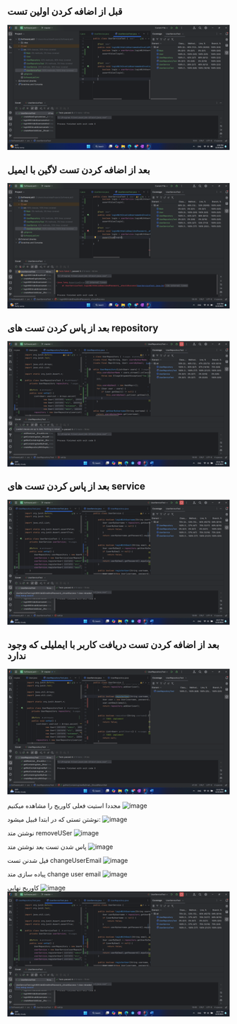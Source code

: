 ## قبل از اضافه کردن اولین تست
![alt text](https://github.com/aminhasanz/Software-Lab-3/blob/master/Screenshot%20(30).png?raw=true)

## بعد از اضافه کردن تست لاگین با ایمیل
![alt text](https://github.com/aminhasanz/Software-Lab-3/blob/master/Screenshot%20(31).png?raw=true)

## بعد از پاس کردن تست های repository
![alt text](https://github.com/aminhasanz/Software-Lab-3/blob/master/Screenshot%20(33).png?raw=true)

## بعد از پاس کردن تست های service
![alt text](https://github.com/aminhasanz/Software-Lab-3/blob/master/Screenshot%20(34).png?raw=true)

## بعد از اضافه کردن تست دریافت کاربر با ایملیلی که وجود ندارد
![alt text](https://github.com/aminhasanz/Software-Lab-3/blob/master/Screenshot%20(38).png?raw=true)


مجددا استیت فعلی کاوریج را مشاهده میکنیم
![image](https://github.com/user-attachments/assets/b4ec5b68-8894-4172-b375-76305db114e3)

نوشتن تستی که در ابتدا فبیل میشود:
![image](https://github.com/user-attachments/assets/fd6d9d72-43c6-49a0-a6ab-1e0f8f646800)

نوشتن متد removeUSer
![image](https://github.com/user-attachments/assets/b45b4796-fe42-4a4f-bf63-2294966d4d35)

پاس شدن تست بعد نوشتن متد
![image](https://github.com/user-attachments/assets/7f3d5daf-99f6-41da-8e2a-bd1df28153f4)


فیل شدنن تست changeUserEmail
![image](https://github.com/user-attachments/assets/53f28257-041e-4918-8fc0-cd4c6ae130a9)

پیاده سازی متد change user email
![image](https://github.com/user-attachments/assets/4f2b347e-bccd-4e17-bb06-d4b83e67a634)

کاوریج نهایی
![image](https://github.com/user-attachments/assets/fe501203-58b4-42f2-8db5-ebec913ea262)
![alt text](https://github.com/aminhasanz/Software-Lab-3/blob/master/Screenshot%20(34).png?raw=true)


